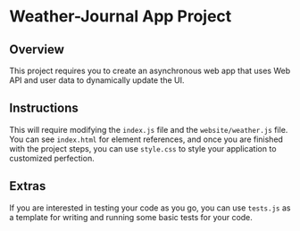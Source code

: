 # Weather-Journal App Project

## Overview
This project requires you to create an asynchronous web app that uses Web API and user data to dynamically update the UI. 

## Instructions
This will require modifying the `index.js` file and the `website/weather.js` file. You can see `index.html` for element references, and once you are finished with the project steps, you can use `style.css` to style your application to customized perfection.

## Extras
If you are interested in testing your code as you go, you can use `tests.js` as a template for writing and running some basic tests for your code.
